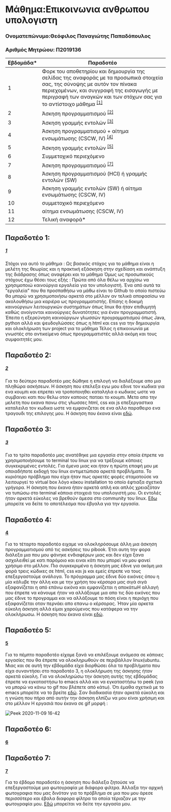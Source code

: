 # Μάθημα:Επικοινωνια ανθρωπου υπολογιστη


### Ονοματεπώνυμο:Θεόφιλος Παναγιώτης Παπαδόπουλος
### Αριθμός Μητρώου: Π2019136


| Εβδομάδα* | Παραδοτέο |
| --- | --- |
| 1 | Φορκ του αποθετηρίου και δημιουργία της σελίδας της αναφοράς με τα προσωπικά στοιχεία σας, της σύνοψης με αυτόν τον πίνακα περιεχομένων, και συγγραφή της εισαγωγής με περιγραφή των αναγκών και των στόχων σας για το αντίστοιχο μάθημα <sup><a href="#1">[1]</a></sup> |
| 2 | Άσκηση προγραμματισμού <sup><a href="#2">[2]</a></sup> |
| 3 | Άσκηση γραμμής εντολών <sup><a href="#3">[3]</a></sup>|
| 4 | Άσκηση προγραμματισμού + αίτημα ενσωμάτωσης (CSCW, IV) <sup><a href="#4">[4]</a></sup> |
| 5 | Άσκηση γραμμής εντολών <sup><a href="#5">[5]</a></sup> |
| 6 | Συμμετοχικό περιεχόμενο |
| 7 | Άσκηση προγραμματισμού  <sup><a href="#7">[7]</a></sup>|
| 8 | Άσκηση προγραμματισμού (HCI) ή γραμμής εντολών (SW) |
| 9 | Άσκηση γραμμής εντολών (SW) ή αίτημα ενσωμάτωσης (CSCW, IV) |
| 10 | συμμετοχικό περιεχόμενο |
| 11 | αίτημα ενσωμάτωσης (CSCW, IV) |
| 12 | Τελική αναφορά* |
 
## Παραδοτέο 1:
##### [1](#1)
Στόχοι για αυτό το μάθημα : Ως βασικός στόχος για το μάθημα είναι η μελέτη της θεωρίας και η πρακτική εξάσκηση στην σχεδίαση και ανάπτυξη της διάδρασης όπως αναφέρει και το μάθημα Όμως ως προσωπικούς στόχους έχω θέσει τους εξής : Πρώτα από όλα θέλω να αρχίσω να χρησιμοποιώ καινούργια εργαλεία για τον υπολογιστή. Ένα από αυτά τα "εργαλεία" που θα προσπαθήσω να μάθω είναι το Github το οποίο πιστεύω θα μπορώ να χρησιμοποιήσω αρκετά στο μέλλον αν τελικά αποφασίσω να ακολουθήσω μια καριέρα ως προγραμματιστής. Επίσης η δοκιμή καινούργιων λειτουργικών συστημάτων όπως linux θα ήταν επιθυμητή καθώς ανοίγονται καινούργιες δυνατότητες για έναν προγραμματιστή. Έπειτα η εξερεύνηση καινούργιων γλωσσών προγραμματισμού όπως Java, python αλλά και ψευδογλώσσες όπως η html και css για την δημιουργία και ολοκλήρωση των project για το μάθημα Τέλος η επικοινωνία με γνωστές στο αντικείμενο όπως προγραμματιστές αλλά ακόμη και τους συμφοιτητές μου.

## Παραδοτέο 2:
##### [2](#2)

Για το δεύτερο παραδοτέο μας δώθηκε η επιλογή να διαλέξουμε απο μια πληθώρα ασκήσεων. Η άσκηση που επελεξα εγω μου εδινε τον κωδικα για ενα κουμπι και επρεπει να τροποποιηθει καταληλα ο κωδικας ωστε να συμβαινει κατι που θελω οταν καποιος παταει το κουμπι. Μετα απο την μελετη που εκανα πανω στις γλωσσες html, css και js επεξεργαστικα καταλειλα τον κωδικα ωστε να εμφανιζεται σε ενα αλλο παραθειρο ενα τραγουδι της επιλογης μου. Η άσκηση που έκανα είναι [εδώ](https://github.com/gordthrow/site/blob/master/_remix/button.md). 


## Παραδοτέο 3:
##### [3](#3)

Για το τρίτο παραδοτέο μας ανατέθηκε μια εργασία στην οποία έπρεπε να χρησιμοποιήσουμε το terminal του linux για να τρέξουμε κάποιες συγκεκριμένες εντολές. Για έμενα μιας και ήταν η πρώτη επαφή μου με οποιαδήποτε εκδοχή του linux αντιμετώπισα αρκετά προβλήματα. Το κυριότερο πρόβλημα που είχα ήταν πως αρκετές φορές σταματούσε να λειτουργεί το virtual box λόγο κάκου installation το οποίο έφτιαξα σχετικά γρήγορα. Η άσκηση που έκανα ήταν αρκετά απλή και απλός χρειαζόταν να τυπώσω στο terminal κάποια στοιχειά του υπολογιστή μου. Οι εντολές ήταν αρκετά εύκολες να βρεθούν άμεσα στο community του linux. [Εδω](https://asciinema.org/a/un47tv6nPqrtp6kshMFy7PREB) μπορείτε να δείτε το αποτέλεσμα που έβγαλα για την εργασία.

## Παραδοτέο 4:
#### [4](#4)

Για το τέταρτο παραδοτέο  ειχαμε να ολοκληρόσουμε άλλη μια άσκηση προγραμματισμού από τις ασκήσεις του pibook. Έτσι αυτη την φορα διάλεξα μια που μου φάνηκε ενδιαφέρων μιας και δεν είχα ξανα ασχολειθεί με κατι παρόμοιο και ειναι κάτι που μπορεί να μου φανεί χρήσιμο στο μέλλον. Πιο συγκεκριμένα η άσκηση μας έδινε για ακόμη μια φορά τρεις κώδικες σε html, css και js και εμείς έπρεπε να τους επεξεργαστούμε ανάλογα. Το πρόγραμμα μας έδινε δύο εικόνες όπου η μία κάλυβε την άλλη και με την χρήση του κέρσορα μας σιγά σιγά εξαφανίζεται η από επάνω εικόνα και εμφανίζεται η αποκάτωΗ αλλαγή που έπρεπε να κάνουμε ήταν να αλλάξουμε μια απο τις δύο εικόνες που μας έδινε το προγραμμα και να αλλάξουμε το πόση είναι η περιόχη που εξαφανίζεται οταν περνάει απο επανω ο κέρσορας. Ήταν μία αρκετα εύκολη άσκηση αλλά είμαι χαρούμενος που κατάφερα να την ολοκλήρωσω. Η άσκηση που έκανα είναι [εδώ](https://github.com/gordthrow/site/blob/master/_remix/mouse-eraser.md).

## Παραδοτέο 5:
#### [5](#5)

Για το πέμπτο παραδοτέο είχαμε ξανά να επιλέξουμε ανάμεσα σε κάποιες εργασίες που θα έπρεπε να ολοκληρωθούν σε περιβάλλον linux(ubuntu. Μιας και σε αυτή την εβδομάδα είχα διορθώσει όλα τα προβλήματα που είχα συναντήσει στο παραδοτέο 3, η ολοκλήρωση της άσκησης ήταν αρκετά εύκολη. Για να ολοκληρώσω την άσκηση αυτής της εβδομάδας έπρεπε να εγκαταστήσω to emacs αλλά και να εγκαταστήσω το peek (για να μπορώ να κάνω το gif που βλέπετε από κάτω). Ότι έμαθα σχετικά με το emacs μπορείτε να το βρείτε [εδώ](https://www.youtube.com/watch?v=bzZ09dAbLEE&t=707s&ab_channel=ilearnthings.com). Σαν διαδικασία ήταν αρκετά εύκολη και η γνώση που πήρα από αυτήν την άσκηση ελπίζω να μου είναι χρήσιμη και στο μέλλον Η εργασιά που έκανα σε gif μορφή :

![Peek 2020-11-09 16-42](https://user-images.githubusercontent.com/72460949/98561210-4826f300-22b1-11eb-8cd8-4800393a7890.gif)

## Παραδοτέο 6:
#### [6](#6)



## Παραδοτέο 7:
#### [7](#7)

Για το έβδομο παραδοτέο η άσκηση που διάλεξα ζητούσε να επεξεργαστούμε μια φωτογραφία με διάφορα φιλτρα. Άλλαξα την αρχική φωτογραφια που μας δινόταν για το πρόβλημα σε μια που μου άρεσε περισσότερο και έβαλα διαφορα φίλτρα τα οποία τέριαζαν με την φωτογραφία μου. [Εδώ](https://github.com/gordthrow/site/blob/master/_remix/image-filter.md) μπορείται να δείτε την εργασία μου.
